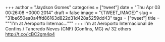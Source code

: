 
+++
author = "Jaydson Gomes"
categories = ["tweet"]
date = "Thu Apr 03 00:26:08 +0000 2014"
draft = false
image = "{TWEET_IMAGE}"
slug = "31be650ea0a4ffd86163d822d31d428a5259dd43"
tags = ["tweet"]
title = """I'm at Aeroporto Internac..."""
+++
I'm at Aeroporto Internacional de Confins / Tancredo Neves (CNF) (Confins, MG) w/ 32 others http://t.co/lcBC2gm4p4
